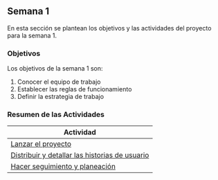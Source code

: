 ## Semana 1

En esta sección se plantean los objetivos y las actividades del proyecto para la semana 1.

### Objetivos

Los objetivos de la semana 1 son:

1. Conocer el equipo de trabajo
2. Establecer las reglas de funcionamiento
3. Definir la estrategia de trabajo

### Resumen de las Actividades

| Actividad                                                         |
| ----------------------------------------------------------------- |
| [Lanzar el proyecto](s1_lanzamiento)                              |
| [Distribuir y detallar las historias de usuario](s1_distribucion) |
| [Hacer seguimiento y planeación ](s1_syp)                         |
